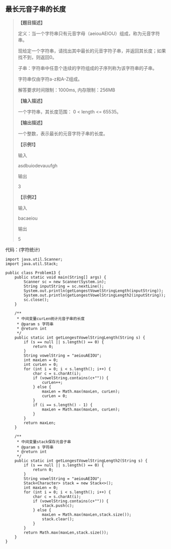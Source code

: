 ## 最长元音子串的长度

> **【题目描述】**
> 
> 定义：当一个字符串只有元音字母（aeiouAEIOU）组成，称为元音字符串。
> 
> 现给定一个字符串，请找出其中最长的元音字符子串，并返回其长度；如果找不到，则返回0。
>
> 子串：字符串中任意个连续的字符组成的子序列称为该字符串的子串。
> 
> 字符串仅由字符a-z和A-Z组成。
> 
> 解答要求时间限制：1000ms, 内存限制：256MB
>
> 
> **【输入描述】**
> 
> 一个字符串，其长度范围： 0 < length <= 65535。
>
> 
> **【输出描述】**
> 
> 一个整数，表示最长的元音字符子串的长度。
>
> 
> **【示例1】**
> 
> 输入
> 
> asdbuiodevauufgh
>
> 
> 输出
> 
> 3
> 
> **【示例2】**
>
> 输入
> 
> bacaeiou
>
>
> 输出
>
> 5

代码：(字符统计)
```
import java.util.Scanner;
import java.util.Stack;

public class Problem13 {
    public static void main(String[] args) {
        Scanner sc = new Scanner(System.in);
        String inputString = sc.nextLine();
        System.out.println(getLongestVowelStringLength(inputString));
        System.out.println(getLongestVowelStringLength2(inputString));
        sc.close();
    }

    /**
     * 中间变量curLen统计元音子串的长度
     * @param s 字符串
     * @return int
     */
    public static int getLongestVowelStringLength(String s) {
        if (s == null || s.length() == 0) {
            return 0;
        }
        String vowelString = "aeiouAEIOU";
        int maxLen = 0;
        int curLen = 0;
        for (int i = 0; i < s.length(); i++) {
            char c = s.charAt(i);
            if (vowelString.contains(c+"")) {
                curLen++;
            } else {
                maxLen = Math.max(maxLen, curLen);
                curLen = 0;
            }
            if (i == s.length() - 1) {
                maxLen = Math.max(maxLen, curLen);
            }
        }
        return maxLen;
    }

    /**
     * 中间变量stack保存元音子串
     * @param s 字符串
     * @return int
     */
    public static int getLongestVowelStringLength2(String s) {
        if (s == null || s.length() == 0) {
            return 0;
        }
        String vowelString = "aeiouAEIOU";
        Stack<Character> stack = new Stack<>();
        int maxLen = 0;
        for (int i = 0; i < s.length(); i++) {
            char c = s.charAt(i);
            if (vowelString.contains(c+"")) {
                stack.push(c);
            } else {
                maxLen = Math.max(maxLen,stack.size());
                stack.clear();
            }
        }
        return Math.max(maxLen,stack.size());
    }
}
```